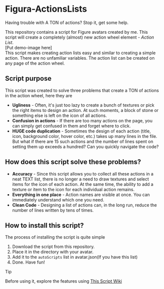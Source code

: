 # Figura-ActionsLists
Having trouble with A TON of actions? Stop it, get some help.

This repository contains a script for Figure avatars created by me. This script will create a completely (almost) new action wheel element - *Action List*.<br/>
[Put demo-image here]<br/>
This script makes creating action lists easy and similar to creating a simple action. There are no unfamiliar variables. The action list can be created on any page of the action wheel.<br/>

## Script purpose
This script was created to solve three problems that create a TON of actions in the action wheel, here they are
* **Ugliness** - Often, it's just too lazy to create a bunch of textures or pick the right items to design an action. At such moments, a block of stone or something else is left on the icon of all actions.
* **Confusion in actions** - If there are too many actions on the page, you can simply get confused in them and forget where to click.
* **HUGE code duplication** - Sometimes the design of each action (title, icon, background color, hover color, etc.) takes up many lines in the file. But what if there are 15 such actions and the number of lines spent on setting them up exceeds a hundred? Can you quickly navigate the code?

## How does this script solve these problems?
* **Accuracy** - Since this script allows you to collect all these actions in a neat TEXT list, there is no longer a need to draw textures and select items for the icon of each action. At the same time, the ability to add a texture or item to the icon for each individual action remains.
* **Everything in one place** - Action names are visible at once. You can immediately understand which one you need.
* **Clean Code** - Designing a list of actions can, in the long run, reduce the number of lines written by tens of times.

## How to install this script?
The process of installing the script is quite simple
1. Download the script from this repository.
2. Place it in the directory with your avatar.
3. Add it to the `autoScripts` list in avatar.json(If you have this list)
4. Done. Have fun!

> [!TIP]
> Before using it, explore the features using [This Script Wiki](https://github.com/Sh1zok/Figura-ActionsLists/wiki)
